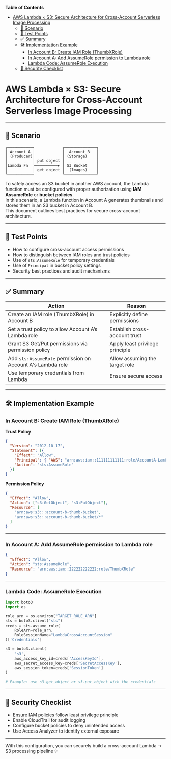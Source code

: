 <!-- START doctoc generated TOC please keep comment here to allow auto update -->
<!-- DON'T EDIT THIS SECTION, INSTEAD RE-RUN doctoc TO UPDATE -->
**Table of Contents**

- [AWS Lambda × S3: Secure Architecture for Cross-Account Serverless Image Processing](#aws-lambda-%C3%97-s3-secure-architecture-for-cross-account-serverless-image-processing)
  - [📘 Scenario](#-scenario)
  - [🎯 Test Points](#-test-points)
  - [✅ Summary](#-summary)
  - [🛠️ Implementation Example](#-implementation-example)
    - [In Account B: Create IAM Role (ThumbXRole)](#in-account-b-create-iam-role-thumbxrole)
    - [In Account A: Add AssumeRole permission to Lambda role](#in-account-a-add-assumerole-permission-to-lambda-role)
    - [Lambda Code: AssumeRole Execution](#lambda-code-assumerole-execution)
  - [🔐 Security Checklist](#-security-checklist)

<!-- END doctoc generated TOC please keep comment here to allow auto update -->


# AWS Lambda × S3: Secure Architecture for Cross-Account Serverless Image Processing
---

## 📘 Scenario

```
┌───────────┐            ┌──────────────┐
│ Account A │            │  Account B   │
│ (Producer)│            │ (Storage)    │
│           │ put object │              │
│Lambda Fn  ├──────────► │ S3 Bucket    │
│           │ get object │  (Images)    │
└───────────┘            └──────────────┘
```

To safely access an S3 bucket in another AWS account, the Lambda function must be configured with proper authorization using **IAM AssumeRole** or **bucket policies**.  
In this scenario, a Lambda function in Account A generates thumbnails and stores them in an S3 bucket in Account B.  
This document outlines best practices for secure cross-account architecture.

---

## 🎯 Test Points

- How to configure cross-account access permissions
- How to distinguish between IAM roles and trust policies
- Use of `sts:AssumeRole` for temporary credentials
- Use of `Principal` in bucket policy settings
- Security best practices and audit mechanisms

---

## ✅ Summary

| Action | Reason |
|--------|--------|
| Create an IAM role (ThumbXRole) in Account B | Explicitly define permissions |
| Set a trust policy to allow Account A’s Lambda role | Establish cross-account trust |
| Grant S3 Get/Put permissions via permission policy | Apply least privilege principle |
| Add `sts:AssumeRole` permission on Account A's Lambda role | Allow assuming the target role |
| Use temporary credentials from Lambda | Ensure secure access |

---

## 🛠️ Implementation Example

### In Account B: Create IAM Role (ThumbXRole)

**Trust Policy**
```json
{
  "Version": "2012-10-17",
  "Statement": [{
    "Effect": "Allow",
    "Principal": { "AWS": "arn:aws:iam::111111111111:role/AccountA-LambdaRole" },
    "Action": "sts:AssumeRole"
  }]
}
```

**Permission Policy**
```json
{
  "Effect": "Allow",
  "Action": ["s3:GetObject", "s3:PutObject"],
  "Resource": [
    "arn:aws:s3:::account-b-thumb-bucket",
    "arn:aws:s3:::account-b-thumb-bucket/*"
  ]
}
```

---

### In Account A: Add AssumeRole permission to Lambda role

```json
{
  "Effect": "Allow",
  "Action": "sts:AssumeRole",
  "Resource": "arn:aws:iam::222222222222:role/ThumbXRole"
}
```

---

### Lambda Code: AssumeRole Execution

```python
import boto3
import os

role_arn = os.environ["TARGET_ROLE_ARN"]
sts = boto3.client("sts")
creds = sts.assume_role(
    RoleArn=role_arn,
    RoleSessionName="LambdaCrossAccountSession"
)['Credentials']

s3 = boto3.client(
    's3',
    aws_access_key_id=creds['AccessKeyId'],
    aws_secret_access_key=creds['SecretAccessKey'],
    aws_session_token=creds['SessionToken']
)

# Example: use s3.get_object or s3.put_object with the credentials
```

---

## 🔐 Security Checklist

- Ensure IAM policies follow least privilege principle
- Enable CloudTrail for audit logging
- Configure bucket policies to deny unintended access
- Use Access Analyzer to identify external exposure

---

With this configuration, you can securely build a cross-account Lambda → S3 processing pipeline 💡
